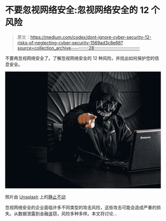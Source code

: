 # 不要忽视网络安全:忽视网络安全的 12 个风险

> 原文：<https://medium.com/codex/dont-ignore-cyber-security-12-risks-of-neglecting-cyber-security-1569ad3c8e66?source=collection_archive---------28----------------------->

不要再忽视网络安全了。了解忽视网络安全的 12 种风险，并找出如何保护您的信息安全。

![](img/bcdf1e0e64f67a4d323958d6b2536984.png)

照片由 [Unsplash](https://unsplash.com?utm_source=medium&utm_medium=referral) 上的[静止不动](https://unsplash.com/@stillnes_in_motion?utm_source=medium&utm_medium=referral)

忽视网络安全的企业面临许多不同类型的攻击风险，这些攻击可能会造成严重的损失。从数据泄露到金融盗窃，风险多种多样。本文将讨论…
